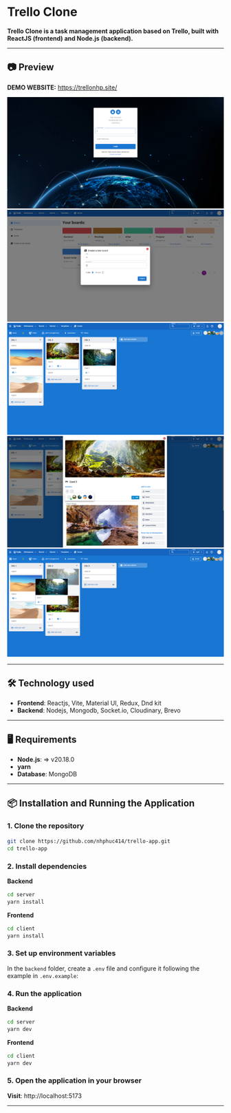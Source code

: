 # Trello Clone

**Trello Clone is a task management application based on Trello, built with ReactJS (frontend) and Node.js (backend).**

---

## :camera: Preview
**DEMO WEBSITE:** https://trellonhp.site/

![alt text](preview/image.png)
![alt text](preview/image-2.png)
![alt text](preview/image-3.png)
![alt text](preview/image-4.png)
![alt text](preview/image-5.png)

---

## 🛠️ Technology used

- **Frontend**: Reactjs, Vite, Material UI, Redux, Dnd kit
- **Backend**: Nodejs, Mongodb, Socket\.io, Cloudinary, Brevo

---

## 🖥️ Requirements

- **Node.js**: => v20.18.0
- **yarn**
- **Database**: MongoDB

---

## 📦 Installation and Running the Application

### 1. Clone the repository

```bash
git clone https://github.com/nhphuc414/trello-app.git
cd trello-app
```

### 2. Install dependencies

**Backend**

```bash
cd server
yarn install
```

**Frontend**

```bash
cd client
yarn install
```

### 3. Set up environment variables

In the `backend` folder, create a `.env` file and configure it following the example in `.env.example`:

### 4. Run the application

**Backend**

```bash
cd server
yarn dev
```

**Frontend**

```bash
cd client
yarn dev
```

### 5. Open the application in your browser

**Visit**: http://localhost:5173

---
